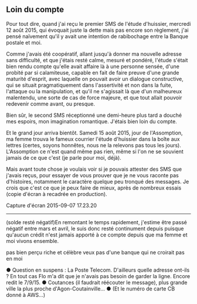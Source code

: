 ## Loin du compte

Pour tout dire, quand j'ai reçu le premier SMS de l'étude d'huissier, mercredi 12 août 2015, qui évoquait juste la dette mais pas encore son règlement, j'ai pensé naïvement qu'il y avait une intention de rabibochage entre la Banque postale et moi.

Comme j'avais été coopératif, allant jusqu'à donner ma nouvelle adresse sans difficulté, et que j'étais resté calme, mesuré et pondéré, l'étude s'était bien rendu compte qu'elle avait affaire là à une personne sensée, d'une probité par si calamiteuse, capable en fait de faire preuve d'une grande maturité d'esprit, avec laquelle on pouvait avoir un dialogue constructive, qui se situait pragmatiquement dans l'assertivité et non dans la fuite, l'attaque ou la manipulation, et qu'il ne s'agissait là que d'un malheureux malentendu, une sorte de cas de force majeure, et que tout allait pouvoir redevenir comme avant, ou presque.

Bien sûr, le second SMS réceptionné une demi-heure plus tard a douché mes espoirs, mon imagination romantique. J'étais bien loin du compte.

Et le grand jour arriva bientôt. Samedi 15 août 2015, jour de l'Assomption, ma femme trouva le fameux courrier l'étude d'huissier dans la boîte aux lettres (certes, soyons honnêtes, nous ne la relevons pas tous les jours). L'Assomption ce n'est quand même pas rien, même si l'on ne se souvient jamais de ce que c'est (je parle pour moi, déjà).

Mais avant toute chose je voulais voir si je pouvais attester des SMS que j'avais reçus, pour essayer de vous prouver que je ne vous raconte pas d'histoires, notamment le caractère quelque peu tronqué des messages. Je crois que c'est ce que je peux faire de mieux, après de nombreux essais (copie d'écran à recadrée en production).

Capture d'écran 2015-09-07 17.23.20

***

(solde resté négatif)En remontant le temps rapidement, j'estime être passé négatif entre mars et avril, le suis donc resté continument depuis puisque qu'aucun crédit n'est jamais apporté à ce compte depuis que ma femme et moi vivons ensemble. 

pas bien perçu riche et célèbre
veux pas d'une banque qui ne croirait pas en moi

● Question en suspens : La Poste Telecom. D'ailleurs quelle adresse ont-ils ? En tout cas Flo m'a dit que je n'avais pas besoin de garder la ligne. Encore redit le 7/9/15. ● Coutances (il faudrait réécouter le message), plus grande ville la plus proche d'Agon-Coutainville... ● (Et le numéro de carte CB donné à AWS...)
